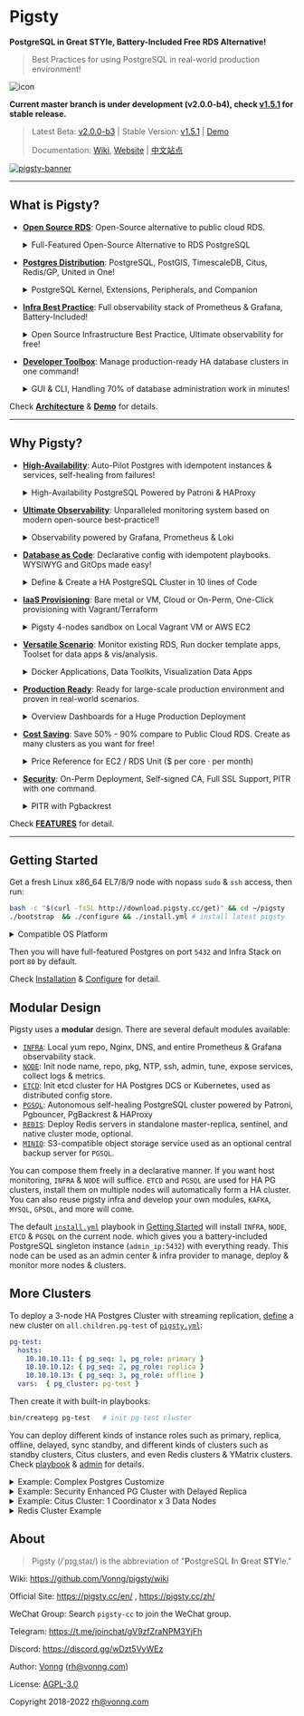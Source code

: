 # Pigsty

**PostgreSQL in Great STYle, Battery-Included Free RDS Alternative!**

> Best Practices for using PostgreSQL in real-world production environment! 

![icon](https://user-images.githubusercontent.com/8587410/198861991-cd169e71-9d62-42ca-a3e0-db945d5751d9.svg)

**Current master branch is under development (v2.0.0-b4), check [v1.5.1](https://github.com/Vonng/pigsty/tree/v1.5.1) for stable release.**

> Latest Beta: [v2.0.0-b3](https://github.com/Vonng/pigsty/releases/tag/v2.0.0-b3) | Stable Version: [v1.5.1](https://github.com/Vonng/pigsty/releases/tag/v1.5.1)  |  [Demo](http://demo.pigsty.cc)
>
> Documentation:  [Wiki](https://github.com/Vonng/pigsty/wiki), [Website](https://pigsty.cc/en/) | [中文站点](https://pigsty.cc/zh/)


[![pigsty-banner](https://user-images.githubusercontent.com/8587410/206971422-deb6dd88-c89e-43e4-8130-cf32a24b07b9.jpg)](https://pigsty.cc/en/)


--------

## What is Pigsty?


* [**Open Source RDS**](#): Open-Source alternative to public cloud RDS.
  <details><summary>Full-Featured Open-Source Alternative to RDS PostgreSQL</summary>

  ![RDS](https://user-images.githubusercontent.com/8587410/198838843-3b9c4c42-849b-48d3-9a13-25da10c33a86.gif)

  > If you can have a better RDS service with the price of EC2, Why use RDS at all?
  </details>
* [**Postgres Distribution**](#): PostgreSQL, PostGIS, TimescaleDB, Citus, Redis/GP, United in One!
  <details><summary>PostgreSQL Kernel, Extensions, Peripherals, and Companion</summary>

  ![pigsty-distro](https://user-images.githubusercontent.com/8587410/206971964-0035bbca-889e-44fc-9b0d-640d34573a95.gif)

  > PostGIS, TimescaleDB, Citus, and tons of extensions!
  </details>

* [**Infra Best Practice**](#): Full observability stack of Prometheus & Grafana, Battery-Included!
  <details><summary>Open Source Infrastructure Best Practice, Ultimate observability for free!</summary>

  ![pigsty-infra](https://user-images.githubusercontent.com/8587410/206972543-664ae71b-7ed1-4e82-90bd-5aa44c73bca4.gif)

  > If you can have a better RDS service with the price of EC2, Why use RDS at all?
  </details>

* [**Developer Toolbox**](#): Manage production-ready HA database clusters in one command!
  <details><summary>GUI & CLI, Handling 70% of database administration work in minutes!</summary>

  ![INTERFACE](https://user-images.githubusercontent.com/8587410/198838840-898dbe75-8af7-4b87-9d18-02abc33f36eb.gif)

  > Define clusters in a declarative manner and materialize them with idempotent playbooks
  </details>

Check [**Architecture**](https://github.com/Vonng/pigsty/wiki/Architecture) & [**Demo**](http://demo.pigsty.cc) for details.




--------

## Why Pigsty?


* [**High-Availability**](#): Auto-Pilot Postgres with idempotent instances & services, self-healing from failures!
  <details><summary>High-Availability PostgreSQL Powered by Patroni & HAProxy</summary>

  ![pigsty-ha](https://user-images.githubusercontent.com/8587410/206971583-74293d7b-d29a-4ca2-8728-75d50421c371.gif)

  > Self-healing on hardware failures: Failover impact on primary < 30s, Switchover impact < 1s
  </details>

* [**Ultimate Observability**](#): Unparalleled monitoring system based on modern open-source best-practice!!
  <details><summary>Observability powered by Grafana, Prometheus & Loki</summary>

  ![DASHBOARD](https://user-images.githubusercontent.com/8587410/198838834-1bd30b7e-47c9-4e35-90cb-5a75a2e6f6c6.jpg)

  > 3K+ metrics on 30+ dashboards, Check [http://demo.pigsty.cc](http://demo.pigsty.cc) for a live demo!

  </details>

* [**Database as Code**](#): Declarative config with idempotent playbooks. WYSIWYG and GitOps made easy!
  <details><summary>Define & Create a HA PostgreSQL Cluster in 10 lines of Code</summary>

  ![pigsty-iac](https://user-images.githubusercontent.com/8587410/206972039-e13746ab-72ae-4cab-8de7-7b2ef543f3e5.gif)

  > Create a 3-node HA PostgreSQL with 10 lines of config and one command! Check [conf](https://github.com/Vonng/pigsty/tree/master/files/conf) for examples.

  </details>

* [**IaaS Provisioning**](#): Bare metal or VM, Cloud or On-Perm, One-Click provisioning with Vagrant/Terraform

  <details><summary>Pigsty 4-nodes sandbox on Local Vagrant VM or AWS EC2</summary>

  ![pigsty-sandbox](https://user-images.githubusercontent.com/8587410/206972073-f204fb7a-b91c-4f50-9d5e-3104ea2e7d70.gif)

  > Full-featured 4 nodes demo sandbox can be created using pre-configured vagrant & terraform templates.

  </details>

* [**Versatile Scenario**](f#):  Monitor existing RDS, Run docker template apps, Toolset for data apps & vis/analysis.
  <details><summary>Docker Applications, Data Toolkits, Visualization Data Apps</summary>

  ![APP](https://user-images.githubusercontent.com/8587410/198838829-f0ea4af2-d33f-4978-a31a-ed81897aa8d1.gif)

  > If your software requires a PostgreSQL, Pigsty may be the easiest way to get one.
  </details>


* [**Production Ready**](#): Ready for large-scale production environment and proven in real-world scenarios.

  <details><summary>Overview Dashboards for a Huge Production Deployment</summary>

  ![OVERVIEW](https://user-images.githubusercontent.com/8587410/198838841-b0796703-03c3-483b-bf52-dbef9ea10913.gif)

  > A real-world Pigsty production deployment with 240 nodes, 13kC / 100T, 500K TPS , 3+ years.

    </details>

* [**Cost Saving**](#): Save 50% - 90% compare to Public Cloud RDS. Create as many clusters as you want for free!

  <details><summary>Price Reference for EC2 / RDS Unit  ($ per  core · per month)</summary>

  | Resource                                               | **Node Price** |
  |--------------------------------------------------------|:--------------:|
  | AWS EC2 C5D.METAL 96C 200G                             | 11 ~ 14        |
  | Aliyun ECS 2xMem Series Exclusive                      | 28 ~ 38        |
  | IDC Self-Hosting: Dell R730 64C 384G x PCI-E SSD 3.2TB | 2.6            |
  | IDC Self-Hosting: Dell R730 40C 64G (China Mobile)     | 3.6            |
  | UCloud VPC 8C / 16G Exclusive                          | 3.3            |
  | **EC2**  /  **RDS**                                    | **RDS Price**  |
  | Aliyun RDS PG 2x Mem                                   | 36 ~ 56        |
  | AWS RDS PostgreSQL db.T2 (4x) / EBS                    | 60             |
  | AWS RDS PostgreSQL db.M5 (4x) / EBS                    | 84             |
  | AWS RDS PostgreSQL db.R6G (8x) / EBS                   | 108            |
  | AWS RDS PostgreSQL db.M5 24xlarge (96C 384G)           | 182            |
  | Oracle Licenses                                        | 1300           |

  > AWS Price [Calculator](https://calculator.amazonaws.cn/#/): You can run RDS service with a dramatic cost reduction with EC2 or IDC.

  </details>

* [**Security**](#): On-Perm Deployment, Self-signed CA, Full SSL Support, PITR with one command.

  <details><summary>PITR with Pgbackrest</summary>
  
  ```bash
  pb-backup                      # make a full/incr backup
  pb-pitr "2022-11-08 10:58:48"  # pitr to specific timepoint
  pb-restore 20221108-105325F_20221108-105938I # restore to specific backup
  ```

  > Check [Backup & PITR](https://github.com/Vonng/pigsty/wiki/Backup-and-PITR) for details 

  </details>


Check [**FEATURES**](https://github.com/Vonng/pigsty/wiki/Overview) for detail.



--------

## Getting Started

Get a fresh Linux x86_64 EL7/8/9 node with nopass `sudo` & `ssh` access, then run:

```bash
bash -c "$(curl -fsSL http://download.pigsty.cc/get)" && cd ~/pigsty   
./bootstrap  && ./configure && ./install.yml # install latest pigsty
```

<details><summary>Compatible OS Platform</summary>

| Vendor \ Version | EL7  | EL8  | EL9  |
| :--------------: | :--: | :--: | :--: |
|      RedHat      |  7   |  8   |  9   |
|      CentOS      |  7*  |  8   |  x   |
|   Rocky Linux    |      |  8*  |  9*  |
|    AlmaLinux     |  7   |  8   |  8   |

> Pigsty offline packages are built on CentOS 7.9, Rocky 8.6, and Rocky 9.0. Which are fully tested. 

</details>

Then you will have full-featured Postgres on port `5432` and Infra Stack on port `80` by default.

Check [Installation](https://github.com/Vonng/pigsty/wiki/Installation) & [Configure](https://github.com/Vonng/pigsty/wiki/Configuration) for detail.





## Modular Design

Pigsty uses a **modular** design. There are several default modules available:

* [`INFRA`](https://github.com/Vonng/pigsty/wiki/INFRA): Local yum repo, Nginx, DNS, and entire Prometheus & Grafana observability stack.
* [`NODE`](https://github.com/Vonng/pigsty/wiki/NODE):   Init node name, repo, pkg, NTP, ssh, admin, tune, expose services, collect logs & metrics.
* [`ETCD`](https://github.com/Vonng/pigsty/wiki/ETCD):   Init etcd cluster for HA Postgres DCS or Kubernetes, used as distributed config store.
* [`PGSQL`](https://github.com/Vonng/pigsty/wiki/PGSQL): Autonomous self-healing PostgreSQL cluster powered by Patroni, Pgbouncer, PgBackrest & HAProxy
* [`REDIS`](https://github.com/Vonng/pigsty/wiki/REDIS): Deploy Redis servers in standalone master-replica, sentinel, and native cluster mode, optional.
* [`MINIO`](https://github.com/Vonng/pigsty/wiki/MINIO): S3-compatible object storage service used as an optional central backup server for `PGSQL`.

You can compose them freely in a declarative manner. If you want host monitoring, `INFRA` & `NODE` will suffice.
`ETCD` and `PGSQL` are used for HA PG clusters, install them on multiple nodes will automatically form a HA cluster.
You can also reuse pigsty infra and develop your own modules, `KAFKA`, `MYSQL`, `GPSQL`, and more will come.

The default [`install.yml`](install.yml) playbook in [Getting Started](#getting-started) will install `INFRA`, `NODE`, `ETCD` & `PGSQL` on the current node. 
which gives you a battery-included PostgreSQL singleton instance (`admin_ip:5432`) with everything ready.
This node can be used as an admin center & infra provider to manage, deploy & monitor more nodes & clusters.





## More Clusters

To deploy a 3-node HA Postgres Cluster with streaming replication,
[define](https://github.com/Vonng/pigsty/blob/master/pigsty.yml#L157) a new cluster on `all.children.pg-test` of [`pigsty.yml`](https://github.com/Vonng/pigsty/blob/master/pigsty.yml):

```yaml 
pg-test:
  hosts:
    10.10.10.11: { pg_seq: 1, pg_role: primary }
    10.10.10.12: { pg_seq: 2, pg_role: replica }
    10.10.10.13: { pg_seq: 3, pg_role: offline }
  vars:  { pg_cluster: pg-test }
```

Then create it with built-in playbooks:

```bash
bin/createpg pg-test   # init pg-test cluster 
```

You can deploy different kinds of instance roles such as primary, replica, offline, delayed, sync standby,
and different kinds of clusters such as standby clusters, Citus clusters, and even Redis clusters & YMatrix clusters.
Check [playbook](https://github.com/Vonng/pigsty/wiki/Playbook) & [admin](https://github.com/Vonng/pigsty/wiki/Administration) for details.

<details><summary>Example: Complex Postgres Customize</summary>

```bash
pg-meta:
  hosts: { 10.10.10.10: { pg_seq: 1, pg_role: primary , pg_offline_query: true } }
  vars:
    pg_cluster: pg-meta
    pg_databases:                       # define business databases on this cluster, array of database definition
      - name: meta                      # REQUIRED, `name` is the only mandatory field of a database definition
        baseline: cmdb.sql              # optional, database sql baseline path, (relative path among ansible search path, e.g files/)
        pgbouncer: true                 # optional, add this database to pgbouncer database list? true by default
        schemas: [pigsty]               # optional, additional schemas to be created, array of schema names
        extensions: [{name: postgis}]   # optional, additional extensions to be installed: array of `{name[,schema]}`
        comment: pigsty meta database   # optional, comment string for this database
        #owner: postgres                # optional, database owner, postgres by default
        #template: template1            # optional, which template to use, template1 by default
        #encoding: UTF8                 # optional, database encoding, UTF8 by default. (MUST same as template database)
        #locale: C                      # optional, database locale, C by default.  (MUST same as template database)
        #lc_collate: C                  # optional, database collate, C by default. (MUST same as template database)
        #lc_ctype: C                    # optional, database ctype, C by default.   (MUST same as template database)
        #tablespace: pg_default         # optional, default tablespace, 'pg_default' by default.
        #allowconn: true                # optional, allow connection, true by default. false will disable connect at all
        #revokeconn: false              # optional, revoke public connection privilege. false by default. (leave connect with grant option to owner)
        #register_datasource: true      # optional, register this database to grafana datasources? true by default
        #connlimit: -1                  # optional, database connection limit, default -1 disable limit
        #pool_auth_user: dbuser_meta    # optional, all connection to this pgbouncer database will be authenticated by this user
        #pool_mode: transaction         # optional, pgbouncer pool mode at database level, default transaction
        #pool_size: 64                  # optional, pgbouncer pool size at database level, default 64
        #pool_size_reserve: 32          # optional, pgbouncer pool size reserve at database level, default 32
        #pool_size_min: 0               # optional, pgbouncer pool size min at database level, default 0
        #pool_max_db_conn: 100          # optional, max database connections at database level, default 100
      #- { name: grafana  ,owner: dbuser_grafana  ,revokeconn: true ,comment: grafana primary database }
      #- { name: bytebase ,owner: dbuser_bytebase ,revokeconn: true ,comment: bytebase primary database }
      #- { name: kong     ,owner: dbuser_kong     ,revokeconn: true ,comment: kong the api gateway database }
      #- { name: gitea    ,owner: dbuser_gitea    ,revokeconn: true ,comment: gitea meta database }
      #- { name: wiki     ,owner: dbuser_wiki     ,revokeconn: true ,comment: wiki meta database }
    pg_users:                           # define business users/roles on this cluster, array of user definition
      - name: dbuser_meta               # REQUIRED, `name` is the only mandatory field of a user definition
        password: DBUser.Meta           # optional, password, can be a scram-sha-256 hash string or plain text
        login: true                     # optional, can log in, true by default  (new biz ROLE should be false)
        superuser: false                # optional, is superuser? false by default
        createdb: false                 # optional, can create database? false by default
        createrole: false               # optional, can create role? false by default
        inherit: true                   # optional, can this role use inherited privileges? true by default
        replication: false              # optional, can this role do replication? false by default
        bypassrls: false                # optional, can this role bypass row level security? false by default
        pgbouncer: true                 # optional, add this user to pgbouncer user-list? false by default (production user should be true explicitly)
        connlimit: -1                   # optional, user connection limit, default -1 disable limit
        expire_in: 3650                 # optional, now + n days when this role is expired (OVERWRITE expire_at)
        expire_at: '2030-12-31'         # optional, YYYY-MM-DD 'timestamp' when this role is expired  (OVERWRITTEN by expire_in)
        comment: pigsty admin user      # optional, comment string for this user/role
        roles: [dbrole_admin]           # optional, belonged roles. default roles are: dbrole_{admin,readonly,readwrite,offline}
        parameters: {}                  # optional, role level parameters with `ALTER ROLE SET`
        pool_mode: transaction          # optional, pgbouncer pool mode at user level, transaction by default
        pool_connlimit: -1              # optional, max database connections at user level, default -1 disable limit
        search_path: public             # key value config parameters according to postgresql documentation (e.g: use pigsty as default search_path)
      - {name: dbuser_view     ,password: DBUser.Viewer   ,pgbouncer: true ,roles: [dbrole_readonly], comment: read-only viewer for meta database}
      #- {name: dbuser_grafana  ,password: DBUser.Grafana  ,pgbouncer: true ,roles: [dbrole_admin]    ,comment: admin user for grafana database   }
      #- {name: dbuser_bytebase ,password: DBUser.Bytebase ,pgbouncer: true ,roles: [dbrole_admin]    ,comment: admin user for bytebase database  }
      #- {name: dbuser_kong     ,password: DBUser.Kong     ,pgbouncer: true ,roles: [dbrole_admin]    ,comment: admin user for kong api gateway   }
      #- {name: dbuser_gitea    ,password: DBUser.Gitea    ,pgbouncer: true ,roles: [dbrole_admin]    ,comment: admin user for gitea service      }
      #- {name: dbuser_wiki     ,password: DBUser.Wiki     ,pgbouncer: true ,roles: [dbrole_admin]    ,comment: admin user for wiki.js service    }
    pg_services:                        # extra services in addition to pg_default_services, array of service definition
      # standby service will route {ip|name}:5435 to sync replica's pgbouncer (5435->6432 standby)
      - name: standby                   # required, service name, the actual svc name will be prefixed with `pg_cluster`, e.g: pg-meta-standby
        port: 5435                      # required, service exposed port (work as kubernetes service node port mode)
        ip: "*"                         # optional, service bind ip address, `*` for all ip by default
        selector: "[]"                  # required, service member selector, use JMESPath to filter inventory
        dest: pgbouncer                 # optional, destination port, postgres|pgbouncer|<port_number> , pgbouncer(6432) by default
        check: /sync                    # optional, health check url path, / by default
        backup: "[? pg_role == `primary`]"  # backup server selector
        maxconn: 3000                   # optional, max allowed front-end connection
        balance: roundrobin             # optional, haproxy load balance algorithm (roundrobin by default, other: leastconn)
        options: 'inter 3s fastinter 1s downinter 5s rise 3 fall 3 on-marked-down shutdown-sessions slowstart 30s maxconn 3000 maxqueue 128 weight 100'
    pg_hba_rules:
      - {user: dbuser_view , db: all ,addr: infra ,auth: pwd ,title: 'allow grafana dashboard access cmdb from infra nodes'}
    pg_vip_enabled: true
    pg_vip_address: 10.10.10.2/24
    pg_vip_interface: eth1
    node_crontab:
      - '00 01 * * * postgres pgbackrest --stanza=pg-meta backup >> /pg/log/pgbackrest/backup.log 2>&1'

```

</details>

<details><summary>Example: Security Enhanced PG Cluster with Delayed Replica</summary>

```bash
pg-meta:                          # 3 instance postgres cluster `pg-meta`
  hosts:
    10.10.10.10: { pg_seq: 1, pg_role: primary }
    10.10.10.11: { pg_seq: 2, pg_role: replica }
    10.10.10.12: { pg_seq: 3, pg_role: replica , pg_offline_query: true }
  vars:
    pg_cluster: pg-meta
    pg_conf: crit.yml
    pg_users:
      - { name: dbuser_meta , password: DBUser.Meta   , pgbouncer: true , roles: [ dbrole_admin ] , comment: pigsty admin user }
      - { name: dbuser_view , password: DBUser.Viewer , pgbouncer: true , roles: [ dbrole_readonly ] , comment: read-only viewer for meta database }
    pg_databases:
      - { name: meta , baseline: cmdb.sql ,comment: pigsty meta database , schemas: [ pigsty ] , extensions: [{ name: postgis, schema: public }] }
    pg_services:
      - { name: standby ,src_ip: "*" ,src_port: 5435 , dst_port: postgres ,selector: "[]" , selector_backup: "[? pg_role == `primary`]" }
    vip_mode: l2
    vip_address: 10.10.10.2
    vip_cidrmask: 8
    vip_interface: eth1

# OPTIONAL delayed cluster for pg-meta
pg-meta-delay:                    # delayed instance for pg-meta (1 hour ago)
  hosts: { 10.10.10.13: { pg_seq: 1, pg_role: primary, pg_upstream: 10.10.10.10, pg_delay: 1h } }
  vars: { pg_cluster: pg-meta-delay }
```

</details>

<details><summary>Example: Citus Cluster: 1 Coordinator x 3 Data Nodes</summary>

```bash
# citus coordinator node
pg-meta:
  hosts: { 10.10.10.10: { pg_seq: 1, pg_role: primary , pg_offline_query: true } }
  vars:
    pg_cluster: pg-meta
    pg_users: [{ name: citus ,password: citus ,pgbouncer: true ,roles: [dbrole_admin]}]
    pg_databases: [{ name: meta ,owner: citus , extensions: [{name: citus},{name: postgis, schema: public}]}]

# citus data node 1,2,3
pg-node1:
  hosts: { 10.10.10.11: { pg_seq: 1, pg_role: primary } }
  vars:
    pg_cluster: pg-node1
    vip_address: 10.10.10.3
    pg_users: [{ name: citus ,password: citus ,pgbouncer: true ,roles: [dbrole_admin]}]
    pg_databases: [{ name: meta ,owner: citus , extensions: [{name: citus},{name: postgis, schema: public}]}]

pg-node2:
  hosts: { 10.10.10.12: { pg_seq: 1, pg_role: primary  , pg_offline_query: true } }
  vars:
    pg_cluster: pg-node2
    vip_address: 10.10.10.4
    pg_users: [ { name: citus , password: citus , pgbouncer: true , roles: [ dbrole_admin ] } ]
    pg_databases: [ { name: meta , owner: citus , extensions: [ { name: citus }, { name: postgis, schema: public } ] } ]

pg-node3:
  hosts: { 10.10.10.13: { pg_seq: 1, pg_role: primary  , pg_offline_query: true } }
  vars:
    pg_cluster: pg-node3
    vip_address: 10.10.10.5
    pg_users: [ { name: citus , password: citus , pgbouncer: true , roles: [ dbrole_admin ] } ]
    pg_databases: [ { name: meta , owner: citus , extensions: [ { name: citus }, { name: postgis, schema: public } ] } ]

```

</details>

<details><summary>Redis Cluster Example</summary>

```yaml
redis-ms: # redis classic primary & replica
  hosts: { 10.10.10.10: { redis_node: 1 , redis_instances: { 6501: { }, 6502: { replica_of: '10.10.10.13 6501' } } } }
  vars: { redis_cluster: redis-ms ,redis_password: 'redis.ms' ,redis_max_memory: 64MB }

redis-meta: # redis sentinel x 3
  hosts: { 10.10.10.11: { redis_node: 1 , redis_instances: { 6001: { } ,6002: { } , 6003: { } } } }
  vars: { redis_cluster: redis-meta, redis_mode: sentinel ,redis_max_memory: 16MB }

redis-test: # redis native cluster: 3m x 3s
  hosts:
    10.10.10.12: { redis_node: 1 ,redis_instances: { 6501: { } ,6502: { } ,6503: { } } }
    10.10.10.13: { redis_node: 2 ,redis_instances: { 6501: { } ,6502: { } ,6503: { } } }
  vars: { redis_cluster: redis-test ,redis_mode: cluster, redis_max_memory: 32MB }
```

</details>




## About

> Pigsty (/ˈpɪɡˌstaɪ/) is the abbreviation of "**P**ostgreSQL **I**n **G**reat **STY**le."

Wiki: https://github.com/Vonng/pigsty/wiki

Official Site: https://pigsty.cc/en/ , https://pigsty.cc/zh/

WeChat Group: Search `pigsty-cc` to join the WeChat group.

Telegram: https://t.me/joinchat/gV9zfZraNPM3YjFh

Discord: https://discord.gg/wDzt5VyWEz

Author: [Vonng](https://vonng.com/en) ([rh@vonng.com](mailto:rh@vonng.com))

License: [AGPL-3.0](LICENSE)

Copyright 2018-2022 rh@vonng.com
